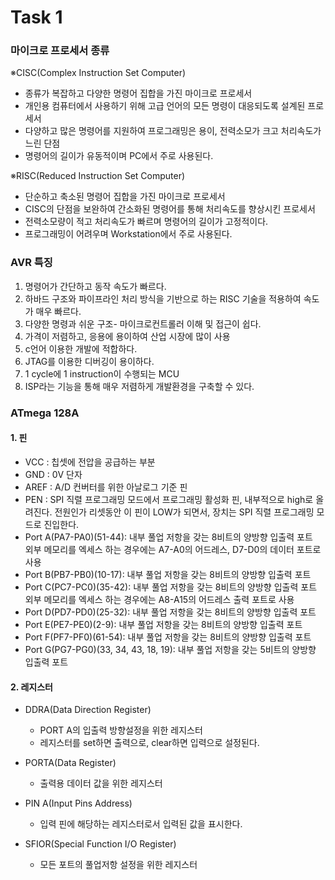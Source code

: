 # Task 1
### 마이크로 프로세서 종류
※CISC(Complex Instruction Set Computer)
  - 종류가 복잡하고 다양한 명령어 집합을 가진 마이크로 프로세서
  - 개인용 컴퓨터에서 사용하기 위해 고급 언어의 모든 명령이 대응되도록 설계된 프로세서
  - 다양하고 많은 명령어를 지원하여 프로그래밍은 용이, 전력소모가 크고 처리속도가 느린 단점
  - 명령어의 길이가 유동적이며 PC에서 주로 사용된다.

※RISC(Reduced Instruction Set Computer)
  - 단순하고 축소된 명령어 집합을 가진 마이크로 프로세서
  - CISC의 단점을 보완하여 간소화된 명령어를 통해 처리속도를 향상시킨 프로세서
  - 전력소모량이 적고 처리속도가 빠르며 명령어의 길이가 고정적이다.
  - 프로그래밍이 어려우며 Workstation에서 주로 사용된다.

### AVR 특징
1. 명령어가 간단하고 동작 속도가 빠르다.
2. 하바드 구조와 파이프라인 처리 방식을 기반으로 하는 RISC 기술을 적용하여 속도가 매우 빠르다.
3. 다양한 명령과 쉬운 구조- 마이크로컨트롤러 이해 및 접근이 쉽다.
4. 가격이 저렴하고, 응용에 용이하여 산업 시장에 많이 사용
5. c언어 이용한 개발에 적합하다.
6. JTAG를 이용한 디버깅이 용이하다.
7. 1 cycle에 1 instruction이 수행되는 MCU
8.  ISP라는 기능을 통해 매우 저렴하게 개발환경을 구축할 수 있다.

### ATmega 128A
#### 1. 핀
 - VCC : 칩셋에 전압을 공급하는 부분
 - GND :  0V 단자
 - AREF : A/D 컨버터를 위한 아날로그 기준 핀
 - PEN : SPI 직렬 프로그래밍 모드에서 프로그래밍 활성화 핀, 내부적으로 high로 올려진다. 전원인가 리셋동안 이 핀이 LOW가 되면서, 장치는 SPI 직렬 프로그래밍 모드로 진입한다.
 - Port A(PA7-PA0)(51-44): 내부 풀업 저항을 갖는 8비트의 양방향 입출력 포트  
                           외부 메모리를 엑세스 하는 경우에는 A7-A0의 어드레스, D7-D0의 데이터 포트로 사용
 - Port B(PB7-PB0)(10-17): 내부 풀업 저항을 갖는 8비트의 양방향 입출력 포트
 - Port C(PC7-PC0)(35-42): 내부 풀업 저항을 갖는 8비트의 양방향 입출력 포트 외부 
                           메모리를 엑세스 하는 경우에는 A8-A15의 어드레스 출력 포트로 사용
 - Port D(PD7-PD0)(25-32):  내부 풀업 저항을 갖는 8비트의 양방향 입출력 포트
 - Port E(PE7-PE0)(2-9):  내부 풀업 저항을 갖는 8비트의 양방향 입출력 포트
 - Port F(PF7-PF0)(61-54):  내부 풀업 저항을 갖는 8비트의 양방향 입출력 포트
 - Port G(PG7-PG0)(33, 34, 43, 18, 19):  내부 풀업 저항을 갖는 5비트의 양방향 입출력 포트

#### 2. 레지스터
 - DDRA(Data Direction Register)
 
   - PORT A의 입출력 방향설정을 위한 레지스터
   - 레지스터를 set하면 출력으로, clear하면 입력으로 설정된다.

- PORTA(Data Register)

  - 출력용 데이터 값을 위한 레지스터

 - PIN A(Input Pins Address)
   
   - 입력 핀에 해당하는 레지스터로서 입력된 값을 표시한다.
 
 - SFIOR(Special Function I/O Register)

   - 모든 포트의 풀업저항 설정을 위한 레지스터
